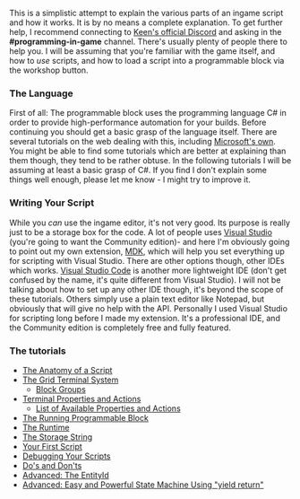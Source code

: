 
This is a simplistic attempt to explain the various parts of an ingame script and how it works. It is by no means a complete explanation. To get further help, I recommend connecting to [Keen's official Discord](https://discord.gg/0hIE7GirODUqhfIg) and asking in the **#programming-in-game** channel. There's usually plenty of people there to help you. I will be assuming that you're familiar with the game itself, and how to _use_ scripts, and how to load a script into a programmable block via the workshop button.

### The Language

First of all: The programmable block uses the programming language C# in order to provide high-performance automation for your builds. Before continuing you should get a basic grasp of the language itself. There are several tutorials on the web dealing with this, including [Microsoft's own](https://docs.microsoft.com/en-us/dotnet/csharp/csharp). You might be able to find some tutorials which are better at explaining than them though, they tend to be rather obtuse. In the following tutorials I will be assuming at least a basic grasp of C#. If you find I don't explain some things well enough, please let me know - I might try to improve it.

### Writing Your Script
While you _can_ use the ingame editor, it's not very good. Its purpose is really just to be a storage box for the code. A lot of people uses [Visual Studio](https://docs.microsoft.com/en-us/visualstudio/install/install-visual-studio) (you're going to want the Community edition)-  and here I'm obviously going to point out my own extension, [MDK](https://github.com/malware-dev/MDK-SE/releases), which will help you set everything up for scripting with Visual Studio. There are other options though, other IDEs which works. [Visual Studio Code](https://code.visualstudio.com/) is another more lightweight IDE (don't get confused by the name, it's quite different from Visual Studio). I will not be talking about how to set up any other IDE though, it's beyond the scope of these tutorials. Others simply use a plain text editor like Notepad, but obviously that will give no help with the API.  Personally I used Visual Studio for scripting long before I made my extension. It's a professional IDE, and the Community edition is completely free and fully featured.

### The tutorials
* [The Anatomy of a Script](https://github.com/malware-dev/MDK-SE/wiki/The-Anatomy-of-a-Script)
* [The Grid Terminal System](https://github.com/malware-dev/MDK-SE/wiki/The-Grid-Terminal-System)
	* [Block Groups](https://github.com/malware-dev/MDK-SE/wiki/Block-Groups)
* [Terminal Properties and Actions](https://github.com/malware-dev/MDK-SE/wiki/Terminal-Properties-and-Actions)
	* [List of Available Properties and Actions](https://github.com/malware-dev/MDK-SE/wiki/List-Of-Terminal-Properties-and-Actions)
* [The Running Programmable Block](https://github.com/malware-dev/MDK-SE/wiki/The-Running-Programmable-Block)
* [The Runtime](https://github.com/malware-dev/MDK-SE/wiki/The-Runtime)
* [The Storage String](https://github.com/malware-dev/MDK-SE/wiki/The-Storage-String)
* [Your First Script](https://github.com/malware-dev/MDK-SE/wiki/Your-First-Script)
* [Debugging Your Scripts](https://github.com/malware-dev/MDK-SE/wiki/Debugging-Your-Scripts)
* [Do's and Don'ts](https://github.com/malware-dev/MDK-SE/wiki/Do's-and-Don'ts)
* [Advanced: The EntityId](https://github.com/malware-dev/MDK-SE/wiki/The-Entity-Id)
* [Advanced: Easy and Powerful State Machine Using "yield return"](https://github.com/malware-dev/MDK-SE/wiki/Easy-and-Powerful-State-Machine)
